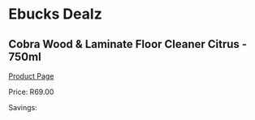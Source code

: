 
# Ebucks Dealz
## Cobra Wood & Laminate Floor Cleaner Citrus - 750ml
[Product Page](https://www.ebucks.com/web/shop/productSelected.do?prodId=919155231&catId=908586136)

Price: R69.00

Savings: 


	